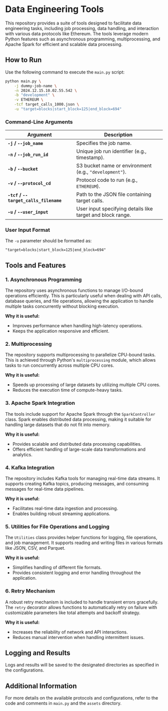 # Data Engineering Tools

This repository provides a suite of tools designed to facilitate data engineering tasks, including job processing, data handling, and interaction with various data protocols like Ethereum. The tools leverage modern Python features such as asynchronous programming, multiprocessing, and Apache Spark for efficient and scalable data processing.

## How to Run

Use the following command to execute the `main.py` script:

```bash
python main.py \
    -j dummy-job-name \
    -n 2024.12.15.10.02.55.542 \
    -b "development" \
    -v ETHEREUM \
    -tcf target_calls_1000.json \
    -u "target=blocks|start_block=125|end_block=694"
```

### Command-Line Arguments

| Argument                       | Description                                                         |
|--------------------------------|---------------------------------------------------------------------|
| **`-j` / `--job_name`**        | Specifies the job name.                                             |
| **`-n` / `--job_run_id`**      | Unique job run identifier (e.g., timestamp).                        |
| **`-b` / `--bucket`**          | S3 bucket name or environment (e.g., `"development"`).              |
| **`-v` / `--protocol_cd`**     | Protocol code to run (e.g., `ETHEREUM`).                            |
| **`-tcf` / `--target_calls_filename`** | Path to the JSON file containing target calls.                |
| **`-u` / `--user_input`**      | User input specifying details like target and block range.          |

### User Input Format

The `-u` parameter should be formatted as:

```text
"target=blocks|start_block=125|end_block=694"
```

## Tools and Features

### 1. **Asynchronous Programming**

The repository uses asynchronous functions to manage I/O-bound operations efficiently. This is particularly useful when dealing with API calls, database queries, and file operations, allowing the application to handle multiple tasks concurrently without blocking execution.

**Why it is useful:**
- Improves performance when handling high-latency operations.
- Keeps the application responsive and efficient.

### 2. **Multiprocessing**

The repository supports multiprocessing to parallelize CPU-bound tasks. This is achieved through Python's `multiprocessing` module, which allows tasks to run concurrently across multiple CPU cores.

**Why it is useful:**
- Speeds up processing of large datasets by utilizing multiple CPU cores.
- Reduces the execution time of compute-heavy tasks.

### 3. **Apache Spark Integration**

The tools include support for Apache Spark through the `SparkController` class. Spark enables distributed data processing, making it suitable for handling large datasets that do not fit into memory.

**Why it is useful:**
- Provides scalable and distributed data processing capabilities.
- Offers efficient handling of large-scale data transformations and analytics.

### 4. **Kafka Integration**

The repository includes Kafka tools for managing real-time data streams. It supports creating Kafka topics, producing messages, and consuming messages for real-time data pipelines.

**Why it is useful:**
- Facilitates real-time data ingestion and processing.
- Enables building robust streaming applications.

### 5. **Utilities for File Operations and Logging**

The `Utilities` class provides helper functions for logging, file operations, and job management. It supports reading and writing files in various formats like JSON, CSV, and Parquet.

**Why it is useful:**
- Simplifies handling of different file formats.
- Provides consistent logging and error handling throughout the application.

### 6. **Retry Mechanism**

A robust retry mechanism is included to handle transient errors gracefully. The `retry` decorator allows functions to automatically retry on failure with customizable parameters like total attempts and backoff strategy.

**Why it is useful:**
- Increases the reliability of network and API interactions.
- Reduces manual intervention when handling intermittent issues.

## Logging and Results

Logs and results will be saved to the designated directories as specified in the configurations.

## Additional Information

For more details on the available protocols and configurations, refer to the code and comments in `main.py` and the `assets` directory.
